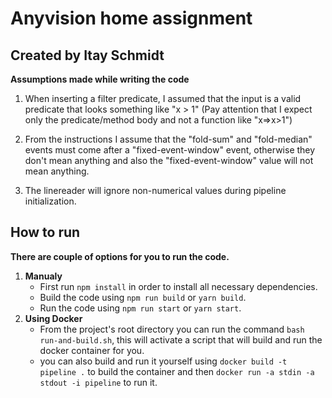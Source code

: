 # Anyvision home assignment
## Created by Itay Schmidt

**Assumptions made while writing the code**

1. When inserting a filter predicate, I assumed that the input is a valid predicate that looks
   something like "x > 1" (Pay attention that I expect only the predicate/method body and not a function like "x=>x>1")
   

2. From the instructions I assume that the "fold-sum" and "fold-median" events must come after a "fixed-event-window" event,
   otherwise they don't mean anything and also the "fixed-event-window" value will not mean anything.

3. The linereader will ignore non-numerical values during pipeline initialization.

## How to run
**There are couple of options for you to run the code.**
1. **Manualy**
   *  First run ```npm install``` in order to install all necessary dependencies.
   *  Build the code using ```npm run build``` or ```yarn build```.
   *  Run the code using ```npm run start``` or ```yarn start```.
2. **Using Docker**
   * From the project's root directory you can run the command ```bash run-and-build.sh```, this will activate a script that will build and run the docker container for you.
   * you can also build and run it yourself using ```docker build -t pipeline .``` to build the container and then ```docker run -a stdin -a stdout -i pipeline``` to run it.
